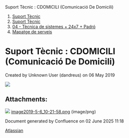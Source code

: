 Suport Tècnic : CDOMICILI (Comunicació De Domicili)  

1.  [Suport Tècnic](index.html)
2.  [Suport Tècnic](13893782.html)
3.  [04 - Tècnica de sistemes + 24x7 + Padró](26313202.html)
4.  [Mapatge de serveis](Mapatge-de-serveis_26313214.html)

Suport Tècnic : CDOMICILI (Comunicació De Domicili)
===================================================

Created by Unknown User (dandreus) on 06 May 2019

![](attachments/26313213/26315659.png)

Attachments:
------------

![](images/icons/bullet_blue.gif) [image2019-5-6\_10-21-58.png](attachments/26313213/26315659.png) (image/png)  

Document generated by Confluence on 02 June 2025 11:18

[Atlassian](http://www.atlassian.com/)